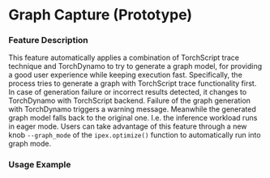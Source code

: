 Graph Capture (Prototype)
============================

### Feature Description

This feature automatically applies a combination of TorchScript trace technique and TorchDynamo to try to generate a graph model, for providing a good user experience while keeping execution fast. Specifically, the process tries to generate a graph with TorchScript trace functionality first. In case of generation failure or incorrect results detected, it changes to TorchDynamo with TorchScript backend. Failure of the graph generation with TorchDynamo triggers a warning message. Meanwhile the generated graph model falls back to the original one. I.e. the inference workload runs in eager mode. Users can take advantage of this feature through a new knob `--graph_mode` of the `ipex.optimize()` function to automatically run into graph mode.

### Usage Example

[//]: # (marker_feature_graph_capture)
[//]: # (marker_feature_graph_capture)
